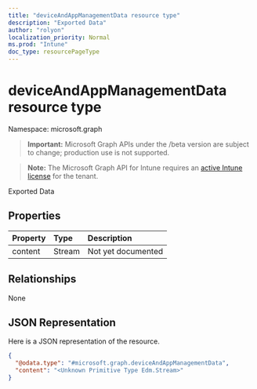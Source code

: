 ```yaml
---
title: "deviceAndAppManagementData resource type"
description: "Exported Data"
author: "rolyon"
localization_priority: Normal
ms.prod: "Intune"
doc_type: resourcePageType
---
```


# deviceAndAppManagementData resource type

Namespace: microsoft.graph

> **Important:** Microsoft Graph APIs under the /beta version are subject to change; production use is not supported.

> **Note:** The Microsoft Graph API for Intune requires an [active Intune license](https://go.microsoft.com/fwlink/?linkid=839381) for the tenant.

Exported Data

## Properties
|Property|Type|Description|
|:---|:---|:---|
|content|Stream|Not yet documented|

## Relationships
None

## JSON Representation
Here is a JSON representation of the resource.
<!-- {
  "blockType": "resource",
  "@odata.type": "microsoft.graph.deviceAndAppManagementData"
}
-->
``` json
{
  "@odata.type": "#microsoft.graph.deviceAndAppManagementData",
  "content": "<Unknown Primitive Type Edm.Stream>"
}
```



